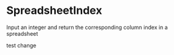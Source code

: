 # SpreadsheetIndex
Input an integer and return the corresponding column index in a spreadsheet

test change
